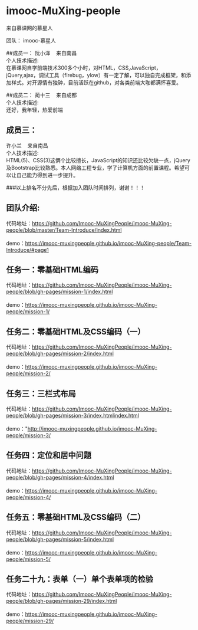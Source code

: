 # imooc-MuXing-people
来自慕课网的慕星人

团队： imooc-慕星人

##成员一：
 阮小泽&nbsp;&nbsp;&nbsp;&nbsp;来自南昌<br>
个人技术描述:<br>
在慕课网自学前端技术300多个小时，对HTML，CSS,JavaScript，jQuery,ajax，调试工具（firebug，ylow）有一定了解，可以独自完成框架，和添加样式。对开源情有独钟，目前活跃在github，对各类前端大咖都满怀喜爱。<br>

##成员二：
 蔺十三&nbsp;&nbsp;&nbsp;&nbsp;来自成都<br>
个人技术描述:<br>
还好，我年轻，热爱前端<br>

## 成员三：
 许小兰&nbsp;&nbsp;&nbsp;&nbsp;来自南昌<br>
个人技术描述:<br>
HTML(5)、CSS(3)这俩个比较擅长，JavaScript的知识还比较欠缺一点，jQuery及Bootstrap比较熟悉。本人网络工程专业，学了计算机方面的前置课程。希望可以让自己能力得到进一步提升。<br>

###以上排名不分先后，根据加入团队时间排列，谢谢！！！

## 团队介绍:
 代码地址：https://github.com/Imooc-MuXingPeople/imooc-MuXing-people/blob/master/Team-Introduce/index.html<br><br>
 demo：https://imooc-muxingpeople.github.io/imooc-MuXing-people/Team-Introduce/#page1 <br>

## 任务一：零基础HTML编码
 代码地址：https://github.com/Imooc-MuXingPeople/imooc-MuXing-people/blob/gh-pages/mission-1/index.html<br><br>
 demo：https://imooc-muxingpeople.github.io/imooc-MuXing-people/mission-1/ <br>

## 任务二：零基础HTML及CSS编码（一）
 代码地址：https://github.com/Imooc-MuXingPeople/imooc-MuXing-people/blob/gh-pages/mission-2/index.html<br><br>
 demo：https://imooc-muxingpeople.github.io/imooc-MuXing-people/mission-2/  <br>
 
## 任务三：三栏式布局 <br>
代码地址：https://github.com/Imooc-MuXingPeople/imooc-MuXing-people/blob/gh-pages/mission-3/index.htmlindex.html<br><br>
 demo："http://imooc-muxingpeople.github.io/imooc-MuXing-people/mission-3/ <br>
 
##  任务四：定位和居中问题<br>
代码地址：https://github.com/Imooc-MuXingPeople/imooc-MuXing-people/blob/gh-pages/mission-4/index.html<br><br>
demo：https://imooc-muxingpeople.github.io/imooc-MuXing-people/mission-4/<br>

##  任务五：零基础HTML及CSS编码（二）<br>
代码地址：https://github.com/Imooc-MuXingPeople/imooc-MuXing-people/blob/gh-pages/mission-5/index.html<br><br>
demo：https://imooc-muxingpeople.github.io/imooc-MuXing-people/mission-5/<br>

##  任务二十九：表单（一）单个表单项的检验<br>
代码地址：https://github.com/Imooc-MuXingPeople/imooc-MuXing-people/blob/gh-pages/mission-29/index.html<br><br>
demo：https://imooc-muxingpeople.github.io/imooc-MuXing-people/mission-29/<br>

